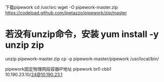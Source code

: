 下载pipework
cd /usr/src
wget  -O pipework-master.zip https://codeload.github.com/jpetazzo/pipework/zip/master
# 若没有unzip命令，安装 yum install -y unzip zip
unzip pipework-master.zip 
cp -p pipework-master/pipework /usr/local/bin/

pipework固定物理网段容器IP地址
pipework br0 cbb1 10.190.23.10/24@10.190.23.1